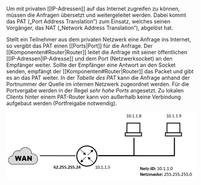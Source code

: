 Um mit privaten [[IP-Adressen]] auf das Internet zugreifen zu können, müssen die Anfragen übersetzt und weitergeleitet werden. Dabei kommt das PAT („Port Address Translation”) zum Einsatz, welches seinen Vorgänger, das NAT („Network Address Translation”), abgelöst hat.

Stellt ein Teilnehmer aus dem privaten Netzwerk eine Anfrage ins Internet, so vergibt das PAT einen [[Ports|Port]] für die Anfrage. Der [[Komponenten#Router|Router]] leitet die Anfrage mit seiner öffentlichen [[IP-Adressen|IP-Adresse]] und dem Port (Netzwerksocket) an den Empfänger weiter. Sollte der Empfänger eine Antwort an den Socket senden, empfängt der [[Komponenten#Router|Router]] das Packet und gibt es an das PAT weiter. In der *Tabelle des PAT* kann die Anfrage anhand der Portnummer der Quelle im internen Netzwerk zugeordnet werden. Für die Portvergabe werden in der Regel *sehr hohe Ports* angesetzt. Zu lokalen Clients hinter einem PAT-Router kann von außerhalb keine Verbindung aufgebaut werden (Portfreigabe notwendig).

![](../_Medien/NAT_PAT.png)
